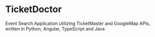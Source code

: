 # TicketDoctor
Event Search Application utilizing TicketMaster and GoogleMap APIs, written in Python, Angular, TypeScript and Java
